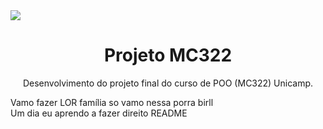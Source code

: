 <img src="https://gamehall.com.br/wp-content/uploads/2019/10/Legends-of-Runeterra-Banner.jpg"/>
<h1 align="center"> Projeto MC322 </h1>
<p align="center">Desenvolvimento do projeto final do curso de POO (MC322) Unicamp.</p>

Vamo fazer LOR família so vamo nessa porra birll  
Um dia eu aprendo a fazer direito README
